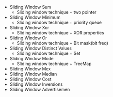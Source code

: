 - Sliding Window Sum
    - Sliding window technique + two pointer
- Sliding Window Minimum
    - Sliding window technique + priority queue
- Sliding Window Xor
    - Sliding window technique + XOR properties
- Sliding Window Or
    - Sliding window technique + Bit mask(bit freq)
- Sliding Window Distinct Values
    - Sliding window technique + Set
- Sliding Window Mode
    - Sliding window technique + TreeMap
- Sliding Window Mex
- Sliding Window Median
- Sliding Window Cost
- Sliding Window Inversions
- Sliding Window Advertisemen

